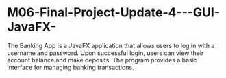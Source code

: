 # M06-Final-Project-Update-4---GUI-JavaFX-
The Banking App is a JavaFX application that allows users to log in with a username and password. Upon successful login, users can view their account balance and make deposits. The program provides a basic interface for managing banking transactions.
